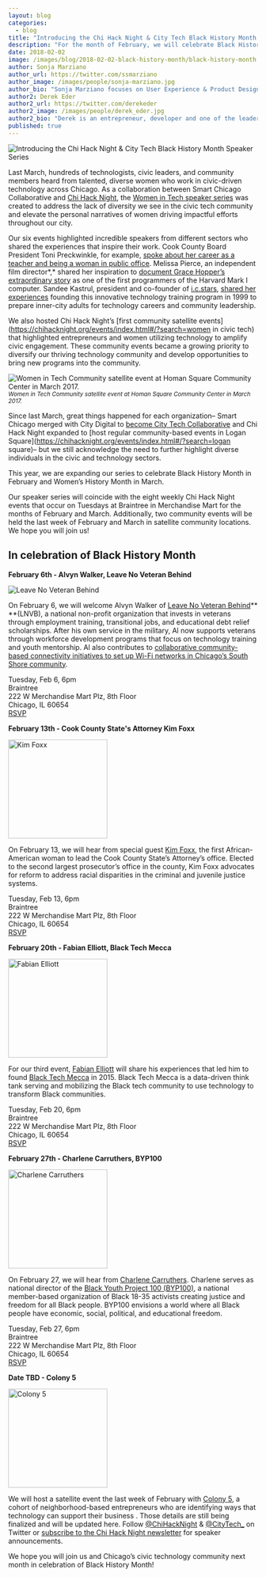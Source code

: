 ```yaml
---
layout: blog
categories: 
  - blog
title: "Introducing the Chi Hack Night & City Tech Black History Month Speaker Series"
description: "For the month of February, we will celebrate Black History Month at Chi Hack Night featuring presentations from Alvyn Walker from Leave No Veteran Behind, Cook County State’s Attorney Kim Foxx, Fabian Elliott of Black Tech Mecca, Charlene Carruthers of BYP100 and Colony 5. We hope you will join us!"
date: 2018-02-02
image: /images/blog/2018-02-02-black-history-month/black-history-month.jpg
author: Sonja Marziano
author_url: https://twitter.com/ssmarziano
author_image: /images/people/sonja-marziano.jpg
author_bio: "Sonja Marziano focuses on User Experience & Product Design at City Tech Collaborative. In this role, Sonja identifies and creates intersections for partners to learn from users and implement impactful changes to their products. In addition, she fosters sustained, meaningful collaboration with residents around data and the creation of technology through programs like the Civic User Testing Group (CUTgroup)."
author2: Derek Eder
author2_url: https://twitter.com/derekeder
author2_image: /images/people/derek_eder.jpg
author2_bio: "Derek is an entrepreneur, developer and one of the leaders of the civic technology community in Chicago. He is a co-founder and partner at DataMade — a company that tells stories and builds tools with data — and is the lead organizer for Chi Hack Night."
published: true
---
```


<p class="text-center"><img src="/images/blog/2018-02-02-black-history-month/black-history-month.jpg" alt="Introducing the Chi Hack Night & City Tech Black History Month Speaker Series" class="img-thumbnail" /><br />
</p>

Last March, hundreds of technologists, civic leaders, and community members heard from talented, diverse women who work in civic-driven technology across Chicago. As a collaboration between Smart Chicago Collaborative and [Chi Hack Night](https://chihacknight.org/), the [Women in Tech speaker series](http://www.smartchicagocollaborative.org/women-in-tech-speakers-series/) was created to address the lack of diversity we see in the civic tech community and elevate the personal narratives of women driving impactful efforts throughout our city. 

Our six events highlighted incredible speakers from different sectors who shared the experiences that inspire their work. Cook County Board President Toni Preckwinkle, for example, [spoke about her career as a teacher and being a woman in public office](https://chihacknight.org/events/2017/03/07/toni-preckwinkle.html). Melissa Pierce, an independent film director*,* shared her inspiration to [document Grace Hopper’s extraordinary story](http://gracehopperfilm.com/) as one of the first programmers of the Harvard Mark I computer.  Sandee Kastrul, president and co-founder of [i.c.stars](http://www.icstars.org/), [shared her experiences](https://chihacknight.org/events/2017/03/14/sandee-kastrul.html) founding this innovative technology training program in 1999 to prepare inner-city adults for technology careers and community leadership.

We also hosted Chi Hack Night’s [first community satellite events](https://chihacknight.org/events/index.html#/?search=women in civic tech) that highlighted entrepreneurs and women utilizing technology to amplify civic engagement. These community events became a growing priority to diversify our thriving technology community and develop opportunities to bring new programs into the community.

<p class="text-center"><img src="/images/blog/2018-02-02-black-history-month/image_0.jpg" alt="Women in Tech Community satellite event at Homan Square Community Center in March 2017." class="img-thumbnail" /><br />

<small>
    <em>Women in Tech Community satellite event at Homan Square Community Center in March 2017.</em>
</small>
</p>

Since last March, great things happened for each organization– Smart Chicago merged with City Digital to [become City Tech Collaborative](http://www.uilabs.org/press/city-digital-and-smart-chicago-collaborative-join-forces-with-support-from-macarthur-foundation/) and Chi Hack Night expanded to [host regular community-based events in Logan Square](https://chihacknight.org/events/index.html#/?search=logan square)– but we still acknowledge the need to further highlight diverse individuals in the civic and technology sectors. 

This year, we are expanding our series to celebrate Black History Month in February and Women’s History Month in March.

Our speaker series will coincide with the eight weekly Chi Hack Night events that occur on Tuesdays at Braintree in Merchandise Mart for the months of February and March. Additionally, two community events will be held the last week of February and March in satellite community locations. We hope you will join us!

## In celebration of Black History Month

**February 6th - Alvyn Walker, Leave No Veteran Behind**

<p><img src="/images/blog/2018-02-02-black-history-month/leave-no-veteran.png" alt="Leave No Veteran Behind" class="img-thumbnail" />
</p>

On February 6, we will welcome Alvyn Walker of [Leave No Veteran Behind](https://www.leavenoveteranbehind.org/)** **(LNVB), a national non-profit organization that invests in veterans through employment training, transitional jobs, and educational debt relief scholarships. After his own service in the military, Al now supports veterans through workforce development programs that focus on technology training and youth mentorship. Al also contributes to [collaborative community-based connectivity initiatives to set up Wi-Fi networks in Chicago’s South Shore community](http://www.smartchicagocollaborative.org/digital-inclusion-innovation-in-chicago-wi-fi-at-windsor-park/). 

Tuesday, Feb 6, 6pm<br />
Braintree<br />
222 W Merchandise Mart Plz, 8th Floor<br />
Chicago, IL 60654<br />
[RSVP](https://www.eventbrite.com/e/chi-hack-night-registration-41704066987)

**February 13th - Cook County State's Attorney Kim Foxx**

<p><img src="/images/blog/2018-02-02-black-history-month/kim-foxx.jpg" alt="Kim Foxx" class="img-thumbnail" style='width: 200px;'/>
</p>

On February 13, we will hear from special guest [Kim Foxx](https://www.cookcountystatesattorney.org/about/kimberly-foxx), the first African-American woman to lead the Cook County State’s Attorney’s office. Elected to the second largest prosecutor’s office in the county, Kim Foxx advocates for reform to address racial disparities in the criminal and juvenile justice systems. 

Tuesday, Feb 13, 6pm<br />
Braintree<br />
222 W Merchandise Mart Plz, 8th Floor<br />
Chicago, IL 60654<br />
[RSVP](https://www.eventbrite.com/e/chi-hack-night-registration-41704067990)

**February 20th - Fabian Elliott, Black Tech Mecca**

<p><img src="/images/blog/2018-02-02-black-history-month/fabian.png" alt="Fabian Elliott" class="img-thumbnail" style='width: 200px;'/>
</p>

For our third event, [Fabian Elliott](https://twitter.com/fabian_elliott?lang=en) will share his experiences that led him to found [Black Tech Mecca](https://www.blacktechmecca.org/) in 2015. Black Tech Mecca is a data-driven think tank serving and mobilizing the Black tech community to use technology to transform Black communities.

Tuesday, Feb 20, 6pm<br />
Braintree<br />
222 W Merchandise Mart Plz, 8th Floor<br />
Chicago, IL 60654<br />
[RSVP](https://www.eventbrite.com/e/chi-hack-night-registration-41704068993)

**February 27th - Charlene Carruthers, BYP100**

<p><img src="/images/blog/2018-02-02-black-history-month/char.png" alt="Charlene Carruthers" class="img-thumbnail" style='width: 200px;'/>
</p>

On February 27, we will hear from [Charlene Carruthers](https://byp100.org/charlene-a-carruthers/). Charlene serves as national director of the [Black Youth Project 100 (BYP100)](https://byp100.org/), a national member-based organization of Black 18-35 activists creating justice and freedom for all Black people. BYP100 envisions a world where all Black people have economic, social, political, and educational freedom.

Tuesday, Feb 27, 6pm<br />
Braintree<br />
222 W Merchandise Mart Plz, 8th Floor<br />
Chicago, IL 60654<br />
[RSVP](https://www.eventbrite.com/e/chi-hack-night-registration-41704069996)

**Date TBD - Colony 5**

<p><img src="/images/blog/2018-02-02-black-history-month/colony5.png" alt="Colony 5" class="img-thumbnail" style='width: 200px;'/>
</p>

We will host a satellite event the last week of February with [Colony 5](https://www.colonyfive.com/),  a cohort of neighborhood-based entrepreneurs who are identifying ways that technology can support their business . Those details are still being finalized and will be updated here. Follow [@ChiHackNight](https://twitter.com/chihacknight?lang=en) & [@CityTech_](https://twitter.com/citytech_?lang=en) on Twitter or [subscribe to the Chi Hack Night newsletter](http://opencityapps.us7.list-manage1.com/subscribe?u=0a8859c0fd97102b520ea5289&id=3da6cca3bf) for speaker announcements.

We hope you will join us and Chicago’s civic technology community next month in celebration of Black History Month!

